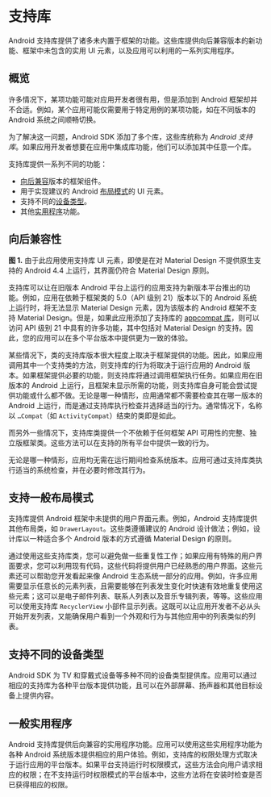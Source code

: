 # 支持库

Android 支持库提供了诸多未内置于框架的功能。这些库提供向后兼容版本的新功能、框架中未包含的实用 UI 元素，以及应用可以利用的一系列实用程序。

## 概览

许多情况下，某项功能可能对应用开发者很有用，但是添加到 Android 框架却并不合适。例如，某个应用可能仅需要用于特定用例的某项功能，如在不同版本的 Android 系统之间顺畅切换。

为了解决这一问题，Android SDK 添加了多个库，这些库统称为 *Android 支持库*。如果应用开发者想要在应用中集成库功能，他们可以添加其中任意一个库。

支持库提供一系列不同的功能：

- [向后兼容](https://developer.android.google.cn/topic/libraries/support-library/#backward)版本的框架组件。
- 用于实现建议的 Android [布局模式](https://developer.android.google.cn/topic/libraries/support-library/#layout-patterns)的 UI 元素。
- 支持不同的[设备类型](https://developer.android.google.cn/topic/libraries/support-library/#form-factors)。
- 其他[实用程序](https://developer.android.google.cn/topic/libraries/support-library/#utils)功能。

## 向后兼容性



**图 1.** 由于此应用使用支持库 UI 元素，即使是在对 Material Design 不提供原生支持的 Android 4.4 上运行，其界面仍符合 Material Design 原则。

支持库可以让在旧版本 Android 平台上运行的应用支持为新版本平台推出的功能。例如，应用在依赖于框架类的 5.0（API 级别 21）版本以下的 Android 系统上运行时，将无法显示 Material Design 元素，因为该版本的 Android 框架不支持 Material Design。但是，如果此应用添加了支持库的 [appcompat 库](https://developer.android.google.cn/tools/support-library/features.html)，则可以访问 API 级别 21 中具有的许多功能，其中包括对 Material Design 的支持。因此，您的应用可以在多个平台版本中提供更为一致的体验。

某些情况下，类的支持库版本很大程度上取决于框架提供的功能。因此，如果应用调用其中一个支持类的方法，则支持库的行为将取决于运行应用的 Android 版本。如果框架提供必要的功能，则支持库将通过调用框架执行任务。如果应用在旧版本的 Android 上运行，且框架未显示所需的功能，则支持库自身可能会尝试提供功能或什么都不做。无论是哪一种情形，应用通常都不需要检查其在哪一版本的 Android 上运行，而是通过支持库执行检查并选择适当的行为。通常情况下，名称以 `…Compat`（如 `ActivityCompat`）结束的类即是如此。

而另外一些情况下，支持库类提供一个不依赖于任何框架 API 可用性的完整、独立版框架类。这些方法可以在支持的所有平台中提供一致的行为。

无论是哪一种情形，应用均无需在运行期间检查系统版本。应用可通过支持库类执行适当的系统检查，并在必要时修改其行为。

## 支持一般布局模式

支持库提供 Android 框架中未提供的用户界面元素。例如，Android 支持库提供其他布局类，如 `DrawerLayout`。这些类遵循建议的 Android 设计做法；例如，设计库以一种适合多个 Android 版本的方式遵循 Material Design 的原则。

通过使用这些支持库类，您可以避免做一些重复性工作；如果应用有特殊的用户界面要求，您可以利用现有代码，这些代码将提供用户已经熟悉的用户界面。这些元素还可以帮助您开发看起来像 Android 生态系统一部分的应用。例如，许多应用需要显示任意长的元素列表，且需要能够在列表发生变化时快速有效地重复使用这些元素；这可以是电子邮件列表、联系人列表以及音乐专辑列表，等等。这些应用可以使用支持库 `RecyclerView` 小部件显示列表。这既可以让应用开发者不必从头开始开发列表，又能确保用户看到一个外观和行为与其他应用中的列表类似的列表。

## 支持不同的设备类型

Android SDK 为 TV 和穿戴式设备等多种不同的设备类型提供库。应用可以通过相应的支持库为各种平台版本提供功能，且可以在外部屏幕、扬声器和其他目标设备上提供内容。

## 一般实用程序

Android 支持库提供后向兼容的实用程序功能。应用可以使用这些实用程序功能为各种 Android 系统版本提供相应的用户体验。例如，支持库的权限处理方式取决于运行应用的平台版本。如果平台支持运行时权限模式，这些方法会向用户请求相应的权限；在不支持运行时权限模式的平台版本中，这些方法将在安装时检查是否已获得相应的权限。